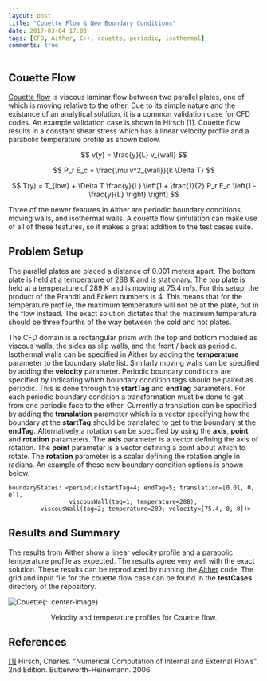 ```yaml
---
layout: post
title: "Couette Flow & New Boundary Conditions"
date: 2017-03-04 17:00
tags: [CFD, Aither, C++, couette, periodic, isothermal]
comments: true
---
```

## Couette Flow
[Couette flow](https://en.wikipedia.org/wiki/Couette_flow) is viscous laminar flow
between two parallel plates, one of which is moving relative to the other. Due to its
simple nature and the existance of an analytical solution, it is a common validation
case for CFD codes. An example validation case is shown in Hirsch [1]. Couette flow
results in a constant shear stress which has a linear velocity profile and a parabolic
temperature profile as shown below.

$$ v(y) = \frac{y}{L} v_{wall} $$

$$ P_r E_c = \frac{\mu v^2_{wall}}{k \Delta T} $$

$$ T(y) = T_{low} + \Delta T \frac{y}{L} \left[1 + \frac{1}{2} P_r E_c \left(1 - \frac{y}{L} \right) \right] $$


Three of the newer features in Aither are periodic boundary conditions, moving walls,
and isothermal walls. A couette flow simulation can make use of all of these features,
so it makes a great addition to the test cases suite.

## Problem Setup
The parallel plates are placed a distance of 0.001 meters apart. The bottom plate is
held at a temperature of 288 K and is stationary. The top plate is held at a temperature
of 289 K and is moving at 75.4 m/s. For this setup, the product of the Prandtl and Eckert
numbers is 4. This means that for the temperature profile, the maximum temperature will
not be at the plate, but in the flow instead. The exact solution dictates that the
maximum temperature should be three fourths of the way between the cold and hot plates.

The CFD domain is a rectangular prism with the top and bottom modeled as viscous walls,
the sides as slip walls, and the front / back as periodic. Isothermal walls can be
specified in Aither by adding the **temperature** parameter to the boundary state list.
Similarly moving walls can be specified by adding the **velocity** parameter. Periodic
boundary conditions are specified by indicating which boundary condition tags should be
paired as periodic. This is done through the **startTag** and **endTag** parameters. For
each periodic boundary condition a transformation must be done to get from one periodic
face to the other. Currently a translation can be specified by adding the **translation**
parameter which is a vector specifying how the boundary at the **startTag** should be
translated to get to the boundary at the **endTag**. Alternatively a rotation can be
specified by using the **axis**, **point**, and **rotation** parameters. The **axis**
parameter is a vector defining the axis of rotation. The **point** parameter is a vector
defining a point about which to rotate. The **rotation** parameter is a scalar defining
the rotation angle in radians. An example of these new boundary condition options is
shown below.

```
boundaryStates: <periodic(startTag=4; endTag=5; translation=[0.01, 0, 0]),
                 viscousWall(tag=1; temperature=288),
		 viscousWall(tag=2; temperature=289; velocity=[75.4, 0, 0])>
```

## Results and Summary
The results from Aither show a linear velocity profile and a parabolic temperature
profile as expected. The results agree very well with the exact solution. These results
can be reproduced by running the [Aither](https://github.com/mnucci32/aither) code. The
grid and input file for the couette flow case can be found in the **testCases** directory
of the repository.

![Couette]({{site.baseurl}}/downloads/couette.png){: .center-image}

<center>Velocity and temperature profiles for Couette flow.</center>

## References
[[1]](https://www.amazon.com/Numerical-Computation-Internal-External-Flows/dp/0750665947)
Hirsch, Charles. "Numerical Computation of Internal and External Flows". 2nd Edition.
Butterworth-Heinemann. 2006.


